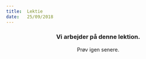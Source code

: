 ```yaml
---
title:  Lektie
date:   25/09/2018
---
```


### <center>Vi arbejder på denne lektion.</center>
<center>Prøv igen senere.</center>